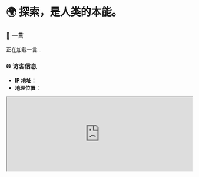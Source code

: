 # 🌍 探索，是人类的本能。


### 🧾 一言
<script src="https://v1.hitokoto.cn/?encode=js&select=%23hitokoto" defer></script>
<div id="hitokoto">正在加载一言...</div>

### 🌐 访客信息
- **IP 地址**：<span id="ip"></span>
- **地理位置**：<span id="location"></span>

<div align="center">
  <iframe width="100%" height="200" src="https://ip.skk.moe/simple" frameborder="1"></iframe>
</div>

<script>
  // Display current date
  const today = new Date().toISOString().split('T')[0];
  document.getElementById("today-date").textContent = today;

  // Fetch and display lunar date
  fetch("https://www.36jxs.com/api/Commonweal/almanac?sun=" + today)
    .then(response => response.json())
    .then(data => {
      document.getElementById("lunar-date").textContent = data.data.lunar;
    })
    .catch(() => {
      document.getElementById("lunar-date").textContent = "获取失败";
    });

  // Fetch and display IP and location
  fetch("https://ipapi.co/json/")
    .then(response => response.json())
    .then(data => {
      document.getElementById("ip").textContent = data.ip;
      document.getElementById("location").textContent = `${data.city}, ${data.region}, ${data.country_name}`;
    })
    .catch(() => {
      document.getElementById("ip").textContent = "获取失败";
      document.getElementById("location").textContent = "获取失败";
    });
</script>
